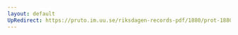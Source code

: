 ```yaml
---
layout: default
UpRedirect: https://pruto.im.uu.se/riksdagen-records-pdf/1880/prot-1880--fk--038/prot-1880--fk--038_028.pdf
---
```

